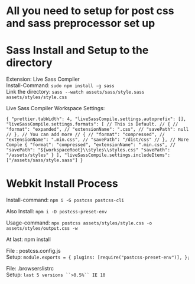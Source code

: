 # All you need to setup for post css and sass preprocessor set up

# Sass Install and Setup to the directory

Extension: Live Sass Compiler\
Install-Command: `sudo npm install -g sass`\
Link the directory: `sass --watch assets/sass/style.sass assets/styles/style.css`

Live Sass Compiler Workspace Settings:


`{ "prettier.tabWidth": 4,
"liveSassCompile.settings.autoprefix": [],
"liveSassCompile.settings.formats": [ // This is Default. // { // "format": "expanded", // "extensionName": ".css", // "savePath": null // }, // You can add more // { // "format": "compressed", // "extensionName": ".min.css", // "savePath": "/dist/css" // }, // More Comple { "format": "compressed", "extensionName": ".min.css", // "savePath": "${workspaceRoot}\\styles\\styles.css" "savePath": "/assets/styles" } ], "liveSassCompile.settings.includeItems": ["/assets/sass/style.sass"] }`


# Webkit Install Process

Install-command: `npm i -G postcss postcss-cli`

Also Install: `npm i -D postcss-preset-env`

Usage-command: `npx postcss assets/styles/style.css -o assets/styles/output.css -w`

At last: npm install

File : postcss.config.js \
Setup: 
`module.exports = {
 plugins: [require("postcss-preset-env")],
 };`

File: .browserslistrc\
Setup: 
`last 5 versions
``>0.5%``
IE 10`
